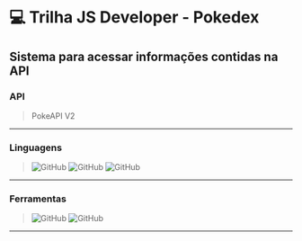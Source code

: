 # 💻 Trilha JS Developer - Pokedex

## Sistema para acessar informações contidas na **API** 

### API
> PokeAPI V2
---
###  Linguagens 

> ![GitHub](https://img.shields.io/badge/html5-000?style=for-the-badge&logo=html5&logoColor=30A3DC) 
>![GitHub](https://img.shields.io/badge/javascript-000?style=for-the-badge&logo=javascript&logoColor=30A3DC) 
> ![GitHub](https://img.shields.io/badge/CSS3-000?style=for-the-badge&logo=css3&logoColor=30A3DC)
---
### Ferramentas 
>![GitHub](https://img.shields.io/badge/vscode-000?style=for-the-badge&logo=visualstudiocode&logoColor=30A3DC)
 ![GitHub](https://img.shields.io/badge/github-000?style=for-the-badge&logo=github&logoColor=30A3DC)
---
